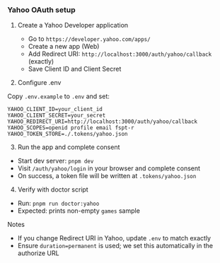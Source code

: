 ### Yahoo OAuth setup

1) Create a Yahoo Developer application
   - Go to `https://developer.yahoo.com/apps/`
   - Create a new app (Web)
   - Add Redirect URI: `http://localhost:3000/auth/yahoo/callback` (exactly)
   - Save Client ID and Client Secret

2) Configure .env

Copy `.env.example` to `.env` and set:

```
YAHOO_CLIENT_ID=your_client_id
YAHOO_CLIENT_SECRET=your_secret
YAHOO_REDIRECT_URI=http://localhost:3000/auth/yahoo/callback
YAHOO_SCOPES=openid profile email fspt-r
YAHOO_TOKEN_STORE=./.tokens/yahoo.json
```

3) Run the app and complete consent

- Start dev server: `pnpm dev`
- Visit `/auth/yahoo/login` in your browser and complete consent
- On success, a token file will be written at `.tokens/yahoo.json`

4) Verify with doctor script

- Run: `pnpm run doctor:yahoo`
- Expected: prints non-empty `games` sample

Notes
- If you change Redirect URI in Yahoo, update `.env` to match exactly
- Ensure `duration=permanent` is used; we set this automatically in the authorize URL

